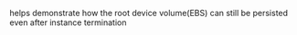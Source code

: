 helps demonstrate how the root device volume(EBS) can still be persisted even
after instance termination
